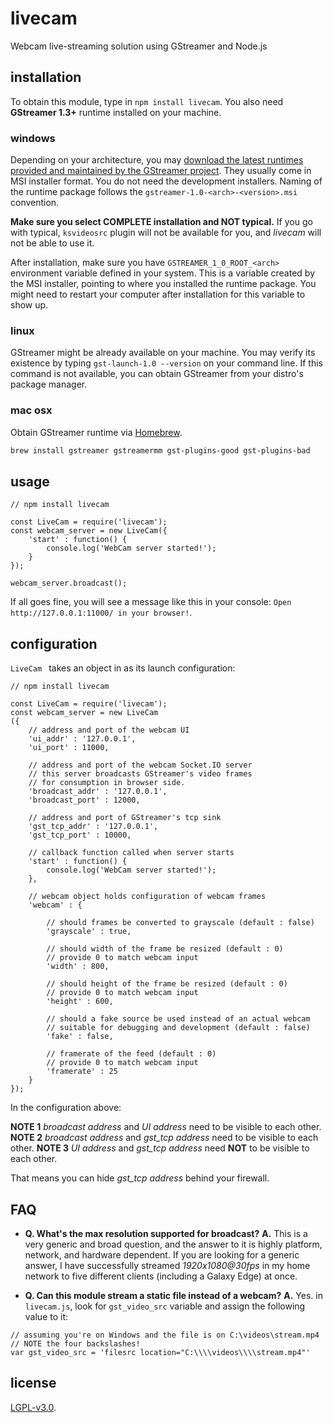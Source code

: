 # livecam
Webcam live-streaming solution using GStreamer and Node.js

## installation
To obtain this module, type in `npm install livecam`.
You also need **GStreamer 1.3+** runtime installed on your machine.

### windows
Depending on your architecture, you may [download the latest runtimes provided and maintained by the GStreamer project](https://gstreamer.freedesktop.org/data/pkg/windows/). They usually come in MSI installer format. You do not need the development installers. Naming of the runtime package follows the `gstreamer-1.0-<arch>-<version>.msi` convention.

**Make sure you select COMPLETE installation and NOT typical.** If you go with typical, `ksvideosrc` plugin will not be available for you, and *livecam* will not be able to use it.

After installation, make sure you have `GSTREAMER_1_0_ROOT_<arch>` environment variable defined in your system. This is a variable created by the MSI installer, pointing to where you installed the runtime package. You might need to restart your computer after installation for this variable to show up.

### linux
GStreamer might be already available on your machine. You may verify its existence by typing `gst-launch-1.0 --version` on your command line. If this command is not available, you can obtain GStreamer from your distro's package manager.

### mac osx
Obtain GStreamer runtime via [Homebrew](http://brew.sh/).

```bash
brew install gstreamer gstreamermm gst-plugins-good gst-plugins-bad
```

## usage

```JS
// npm install livecam

const LiveCam = require('livecam');
const webcam_server = new LiveCam({
	'start' : function() {
		console.log('WebCam server started!');
	}
});

webcam_server.broadcast();
```

If all goes fine, you will see a message like this in your console:
`Open http://127.0.0.1:11000/ in your browser!`.

## configuration
`LiveCam ` takes an object in as its launch configuration:

```JS
// npm install livecam

const LiveCam = require('livecam');
const webcam_server = new LiveCam
({
	// address and port of the webcam UI
	'ui_addr' : '127.0.0.1',
	'ui_port' : 11000,

	// address and port of the webcam Socket.IO server
	// this server broadcasts GStreamer's video frames
	// for consumption in browser side.
	'broadcast_addr' : '127.0.0.1',
	'broadcast_port' : 12000,

	// address and port of GStreamer's tcp sink
	'gst_tcp_addr' : '127.0.0.1',
	'gst_tcp_port' : 10000,
	
	// callback function called when server starts
	'start' : function() {
		console.log('WebCam server started!');
	},
	
	// webcam object holds configuration of webcam frames
	'webcam' : {
		
		// should frames be converted to grayscale (default : false)
		'grayscale' : true,
		
		// should width of the frame be resized (default : 0)
		// provide 0 to match webcam input
		'width' : 800,

		// should height of the frame be resized (default : 0)
		// provide 0 to match webcam input
		'height' : 600,
		
		// should a fake source be used instead of an actual webcam
		// suitable for debugging and development (default : false)
		'fake' : false,
		
		// framerate of the feed (default : 0)
		// provide 0 to match webcam input
		'framerate' : 25
	}
});
```

In the configuration above:

**NOTE 1** *broadcast address* and *UI address* need to be visible to each other.
**NOTE 2** *broadcast address* and *gst_tcp address* need to be visible to each other.
**NOTE 3** *UI address* and *gst_tcp address* need **NOT** to be visible to each other.

That means you can hide *gst_tcp address* behind your firewall.

## FAQ

 - **Q. What's the max resolution supported for broadcast?**
 **A.** This is a very generic and broad question, and the answer to it is highly platform, network, and hardware dependent. If you are looking for a generic answer, I have successfully streamed *1920x1080@30fps* in my home network to five different clients (including a Galaxy Edge) at once.

 - **Q. Can this module stream a static file instead of a webcam?**
 **A.** Yes. in `livecam.js`, look for `gst_video_src` variable and assign the following value to it:
```JS
// assuming you're on Windows and the file is on C:\videos\stream.mp4
// NOTE the four backslashes!
var gst_video_src = 'filesrc location="C:\\\\videos\\\\stream.mp4"'
```

## license
[LGPL-v3.0](https://gstreamer.freedesktop.org/documentation/licensing.html).
